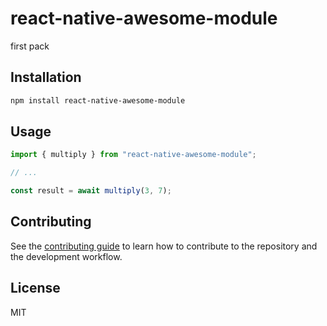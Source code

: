 # react-native-awesome-module

first pack

## Installation

```sh
npm install react-native-awesome-module
```

## Usage

```js
import { multiply } from "react-native-awesome-module";

// ...

const result = await multiply(3, 7);
```

## Contributing

See the [contributing guide](CONTRIBUTING.md) to learn how to contribute to the repository and the development workflow.

## License

MIT
